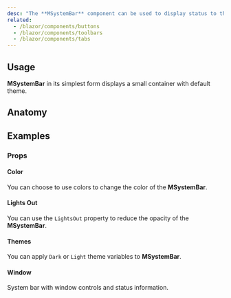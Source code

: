 ```yaml
---
desc: "The **MSystemBar** component can be used to display status to the user. It looks like an Android system bar and can contain icons, spaces, and some text."
related:
  - /blazor/components/buttons
  - /blazor/components/toolbars
  - /blazor/components/tabs
---
```


## Usage

**MSystemBar** in its simplest form displays a small container with default theme.

<system-bars-usage></system-bars-usage>

## Anatomy

## Examples

### Props

#### Color

You can choose to use colors to change the color of the **MSystemBar**.

<masa-example file="Examples.components.system_bars.Color"></masa-example>

#### Lights Out

You can use the `LightsOut` property to reduce the opacity of the **MSystemBar**.

<masa-example file="Examples.components.system_bars.LightOut"></masa-example>

#### Themes

You can apply `Dark` or `Light` theme variables to **MSystemBar**.

<masa-example file="Examples.components.system_bars.Theme"></masa-example>

#### Window

System bar with window controls and status information.

<masa-example file="Examples.components.system_bars.Window"></masa-example>